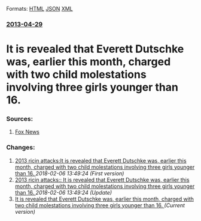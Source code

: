 
Formats: [HTML](/news/2013/04/29/it-is-revealed-that-everett-dutschke-was-earlier-this-month-charged-with-two-child-molestations-involving-three-girls-younger-than-16.html)  [JSON](/news/2013/04/29/it-is-revealed-that-everett-dutschke-was-earlier-this-month-charged-with-two-child-molestations-involving-three-girls-younger-than-16.json)  [XML](/news/2013/04/29/it-is-revealed-that-everett-dutschke-was-earlier-this-month-charged-with-two-child-molestations-involving-three-girls-younger-than-16.xml)  

### [2013-04-29](/news/2013/04/29/index.md)

##### 
# It is revealed that Everett Dutschke was, earlier this month, charged with two child molestations involving three girls younger than 16. 




### Sources:

1. [Fox News](http://www.foxnews.com/us/2013/04/29/miss-suspect-charged-in-case-suspicious-letters-sent-to-president-others-due-in/)

### Changes:

1. [2013 ricin attacks:It is revealed that Everett Dutschke was, earlier this month, charged with two child molestations involving three girls younger than 16. ](/news/2013/04/29/2013-ricin-attacks-pit-is-revealed-that-everett-dutschke-was-earlier-this-month-charged-with-two-child-molestations-involving-three-girls.md) _2018-02-06 13:49:24 (First version)_
2. [2013 ricin attacks:: It is revealed that Everett Dutschke was, earlier this month, charged with two child molestations involving three girls younger than 16. ](/news/2013/04/29/2013-ricin-attacks-it-is-revealed-that-everett-dutschke-was-earlier-this-month-charged-with-two-child-molestations-involving-three-girls.md) _2018-02-06 13:49:24 (Update)_
2. [It is revealed that Everett Dutschke was, earlier this month, charged with two child molestations involving three girls younger than 16. ](/news/2013/04/29/it-is-revealed-that-everett-dutschke-was-earlier-this-month-charged-with-two-child-molestations-involving-three-girls-younger-than-16.md) _(Current version)_

